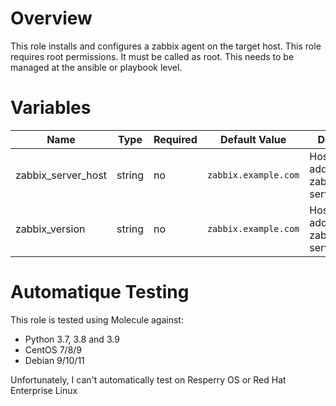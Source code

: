 # Overview
This role installs and configures a zabbix agent on the target host.
This role requires root permissions. It must be called as root. This needs to be managed at the ansible or playbook level.

# Variables

| Name  | Type | Required | Default Value | Description |
| ----- | ---- | -------- | ------------- | ----------- |
| zabbix_server_host | string | no | `zabbix.example.com` | Hostname or ip address of the zabbix server/gateway |
| zabbix_version | string | no | `zabbix.example.com` | Hostname or ip address of the zabbix server/gateway |

# Automatique Testing

This role is tested using Molecule against:
- Python 3.7, 3.8 and 3.9
- CentOS 7/8/9
- Debian 9/10/11

Unfortunately, I can't automatically test on Resperry  OS or Red Hat Enterprise Linux